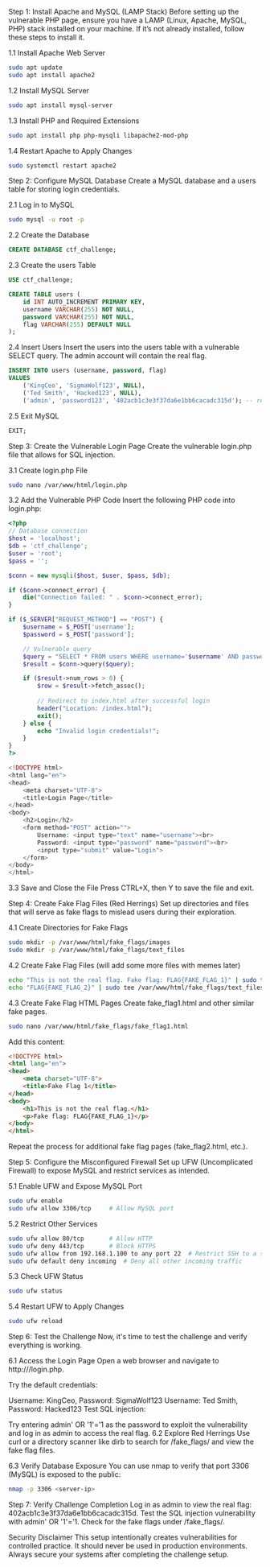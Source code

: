 Step 1: Install Apache and MySQL (LAMP Stack)
Before setting up the vulnerable PHP page, ensure you have a LAMP (Linux, Apache, MySQL, PHP) stack installed on your machine. If it’s not already installed, follow these steps to install it.

1.1 Install Apache Web Server
```bash
sudo apt update
sudo apt install apache2
```

1.2 Install MySQL Server
```bash
sudo apt install mysql-server
```

1.3 Install PHP and Required Extensions
```bash
sudo apt install php php-mysqli libapache2-mod-php
```

1.4 Restart Apache to Apply Changes
```bash
sudo systemctl restart apache2
```

Step 2: Configure MySQL Database
Create a MySQL database and a users table for storing login credentials.

2.1 Log in to MySQL
```bash
sudo mysql -u root -p
```
2.2 Create the Database
```sql
CREATE DATABASE ctf_challenge;
```
2.3 Create the users Table
```sql
USE ctf_challenge;

CREATE TABLE users (
    id INT AUTO_INCREMENT PRIMARY KEY,
    username VARCHAR(255) NOT NULL,
    password VARCHAR(255) NOT NULL,
    flag VARCHAR(255) DEFAULT NULL
);
```
2.4 Insert Users
Insert the users into the users table with a vulnerable SELECT query. The admin account will contain the real flag.

```sql
INSERT INTO users (username, password, flag) 
VALUES 
    ('KingCeo', 'SigmaWolf123', NULL),
    ('Ted Smith', 'Hacked123', NULL),
    ('admin', 'password123', '402acb1c3e3f37da6e1bb6cacadc315d'); -- real flag hidden under admin
```
2.5 Exit MySQL
```sql
EXIT;
```
Step 3: Create the Vulnerable Login Page
Create the vulnerable login.php file that allows for SQL injection.

3.1 Create login.php File
```bash
sudo nano /var/www/html/login.php
```
3.2 Add the Vulnerable PHP Code
Insert the following PHP code into login.php:
```php
<?php
// Database connection
$host = 'localhost';
$db = 'ctf_challenge';
$user = 'root';
$pass = '';

$conn = new mysqli($host, $user, $pass, $db);

if ($conn->connect_error) {
    die("Connection failed: " . $conn->connect_error);
}

if ($_SERVER["REQUEST_METHOD"] == "POST") {
    $username = $_POST['username'];
    $password = $_POST['password'];

    // Vulnerable query
    $query = "SELECT * FROM users WHERE username='$username' AND password='$password'";
    $result = $conn->query($query);

    if ($result->num_rows > 0) {
        $row = $result->fetch_assoc();
        
        // Redirect to index.html after successful login
        header("Location: /index.html");
        exit();
    } else {
        echo "Invalid login credentials!";
    }
}
?>

<!DOCTYPE html>
<html lang="en">
<head>
    <meta charset="UTF-8">
    <title>Login Page</title>
</head>
<body>
    <h2>Login</h2>
    <form method="POST" action="">
        Username: <input type="text" name="username"><br>
        Password: <input type="password" name="password"><br>
        <input type="submit" value="Login">
    </form>
</body>
</html>
```
3.3 Save and Close the File
Press CTRL+X, then Y to save the file and exit.

Step 4: Create Fake Flag Files (Red Herrings)
Set up directories and files that will serve as fake flags to mislead users during their exploration.

4.1 Create Directories for Fake Flags
```bash
sudo mkdir -p /var/www/html/fake_flags/images
sudo mkdir -p /var/www/html/fake_flags/text_files
```

4.2 Create Fake Flag Files (will add some more files with memes later)
```bash
echo "This is not the real flag. Fake flag: FLAG{FAKE_FLAG_1}" | sudo tee /var/www/html/fake_flags/text_files/fake1.txt
echo "FLAG{FAKE_FLAG_2}" | sudo tee /var/www/html/fake_flags/text_files/fake2.txt
```

4.3 Create Fake Flag HTML Pages
Create fake_flag1.html and other similar fake pages.
```bash
sudo nano /var/www/html/fake_flags/fake_flag1.html
```
Add this content:

```html
<!DOCTYPE html>
<html lang="en">
<head>
    <meta charset="UTF-8">
    <title>Fake Flag 1</title>
</head>
<body>
    <h1>This is not the real flag.</h1>
    <p>Fake flag: FLAG{FAKE_FLAG_1}</p>
</body>
</html>
```
Repeat the process for additional fake flag pages (fake_flag2.html, etc.).

Step 5: Configure the Misconfigured Firewall
Set up UFW (Uncomplicated Firewall) to expose MySQL and restrict services as intended.

5.1 Enable UFW and Expose MySQL Port
```bash
sudo ufw enable
sudo ufw allow 3306/tcp     # Allow MySQL port
```
5.2 Restrict Other Services
```bash
sudo ufw allow 80/tcp       # Allow HTTP
sudo ufw deny 443/tcp       # Block HTTPS
sudo ufw allow from 192.168.1.100 to any port 22  # Restrict SSH to a specific IP (optional)
sudo ufw default deny incoming  # Deny all other incoming traffic
```
5.3 Check UFW Status
```bash
sudo ufw status
```

5.4 Restart UFW to Apply Changes
```bash
sudo ufw reload
```
Step 6: Test the Challenge
Now, it's time to test the challenge and verify everything is working.

6.1 Access the Login Page
Open a web browser and navigate to http://<server-ip>/login.php.

Try the default credentials:

Username: KingCeo, Password: SigmaWolf123
Username: Ted Smith, Password: Hacked123
Test SQL injection:

Try entering admin' OR '1'='1 as the password to exploit the vulnerability and log in as admin to access the real flag.
6.2 Explore Red Herrings
Use curl or a directory scanner like dirb to search for /fake_flags/ and view the fake flag files.

6.3 Verify Database Exposure
You can use nmap to verify that port 3306 (MySQL) is exposed to the public:

```bash
nmap -p 3306 <server-ip>
```
Step 7: Verify Challenge Completion
Log in as admin to view the real flag: 402acb1c3e3f37da6e1bb6cacadc315d.
Test the SQL injection vulnerability with admin' OR '1'='1.
Check for the fake flags under /fake_flags/.

Security Disclaimer
This setup intentionally creates vulnerabilities for controlled practice. It should never be used in production environments. Always secure your systems after completing the challenge setup.
